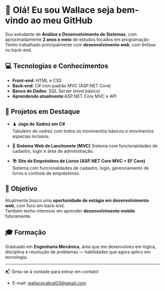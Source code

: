 # 👋 Olá! Eu sou Wallace seja bem-vindo ao meu GitHub

Sou estudante de **Análise e Desenvolvimento de Sistemas**, com aproximadamente **2 anos e meio** de estudos focados em programação. Tenho trabalhado principalmente com **desenvolvimento web**, com ênfase no back-end.

## 💻 Tecnologias e Conhecimentos

- **Front-end**: HTML e CSS  
- **Back-end**: C# com padrão MVC (ASP.NET Core)  
- **Banco de Dados**: SQL Server (nível básico)  
- **Aprendendo atualmente**:ASP.NET Core MVC e API

## 🚀 Projetos em Destaque

- ♟️ **Jogo de Xadrez em C#**  
 Tabuleiro de xadrez com todos os movimentos básicos e movimentos especias inclusos.
  
- 🍔 **Sistema Web de Lanchonete (MVC)**
  Sistema com funcionalidades de cadastro, login e área de administração.

- 📚 **Site de Empréstimo de Livros (ASP.NET Core MVC + EF Core)**  
  Sistema com funcionalidades de cadastro, login, gerenciamento de livros e controle de empréstimos.

## 🎯 Objetivo

Atualmente busco uma **oportunidade de estágio em desenvolvimento web**, com foco em back-end.  
Também tenho interesse em aprender **desenvolvimento mobile** futuramente.

## 🎓 Formação

Graduado em **Engenharia Mecânica**, área que me desenvolveu em lógica, disciplina e resolução de problemas — habilidades que agora aplico em tecnologia.

---

📬 Sinta-se à vontade para entrar em contato!
- E-mail: wallacecabral03@gmail.com 

  
